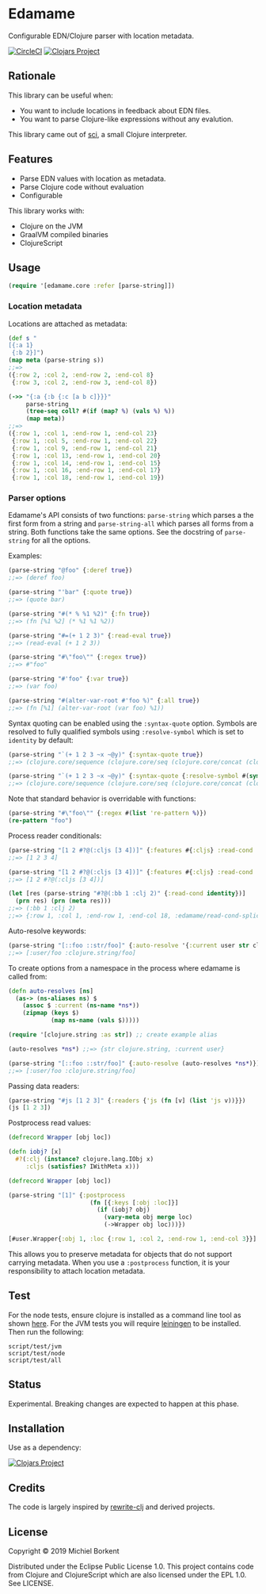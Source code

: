 # Edamame

Configurable EDN/Clojure parser with location metadata.

[![CircleCI](https://circleci.com/gh/borkdude/edamame/tree/master.svg?style=shield)](https://circleci.com/gh/borkdude/edamame/tree/master)
[![Clojars Project](https://img.shields.io/clojars/v/borkdude/edamame.svg)](https://clojars.org/borkdude/edamame)
<!--[![cljdoc badge](https://cljdoc.org/badge/borkdude/edamame)](https://cljdoc.org/d/borkdude/edamame/CURRENT)-->

## Rationale

This library can be useful when:

- You want to include locations in feedback about EDN files.
- You want to parse Clojure-like expressions without any evalution.

This library came out of [sci](https://github.com/borkdude/sci), a small Clojure interpreter.

## Features

- Parse EDN values with location as metadata.
- Parse Clojure code without evaluation
- Configurable

This library works with:

- Clojure on the JVM
- GraalVM compiled binaries
- ClojureScript

## Usage

``` clojure
(require '[edamame.core :refer [parse-string]])
```

### Location metadata

Locations are attached as metadata:

``` clojure
(def s "
[{:a 1}
 {:b 2}]")
(map meta (parse-string s))
;;=>
({:row 2, :col 2, :end-row 2, :end-col 8}
 {:row 3, :col 2, :end-row 3, :end-col 8})

(->> "{:a {:b {:c [a b c]}}}"
     parse-string
     (tree-seq coll? #(if (map? %) (vals %) %))
     (map meta))
;;=>
({:row 1, :col 1, :end-row 1, :end-col 23}
 {:row 1, :col 5, :end-row 1, :end-col 22}
 {:row 1, :col 9, :end-row 1, :end-col 21}
 {:row 1, :col 13, :end-row 1, :end-col 20}
 {:row 1, :col 14, :end-row 1, :end-col 15}
 {:row 1, :col 16, :end-row 1, :end-col 17}
 {:row 1, :col 18, :end-row 1, :end-col 19})
```

### Parser options

Edamame's API consists of two functions: `parse-string` which parses a the first
form from a string and `parse-string-all` which parses all forms from a
string. Both functions take the same options. See the docstring of
`parse-string` for all the options.

Examples:

``` clojure
(parse-string "@foo" {:deref true})
;;=> (deref foo)

(parse-string "'bar" {:quote true})
;;=> (quote bar)

(parse-string "#(* % %1 %2)" {:fn true})
;;=> (fn [%1 %2] (* %1 %1 %2))

(parse-string "#=(+ 1 2 3)" {:read-eval true})
;;=> (read-eval (+ 1 2 3))

(parse-string "#\"foo\"" {:regex true})
;;=> #"foo"

(parse-string "#'foo" {:var true})
;;=> (var foo)

(parse-string "#(alter-var-root #'foo %)" {:all true})
;;=> (fn [%1] (alter-var-root (var foo) %1))
```

Syntax quoting can be enabled using the `:syntax-quote` option. Symbols are
resolved to fully qualified symbols using `:resolve-symbol` which is set to
`identity` by default:

``` clojure
(parse-string "`(+ 1 2 3 ~x ~@y)" {:syntax-quote true})
;;=> (clojure.core/sequence (clojure.core/seq (clojure.core/concat (clojure.core/list (quote +)) (clojure.core/list 1) (clojure.core/list 2) (clojure.core/list 3) (clojure.core/list x) y)))

(parse-string "`(+ 1 2 3 ~x ~@y)" {:syntax-quote {:resolve-symbol #(symbol "user" (name %))}})
;;=> (clojure.core/sequence (clojure.core/seq (clojure.core/concat (clojure.core/list (quote user/+)) (clojure.core/list 1) (clojure.core/list 2) (clojure.core/list 3) (clojure.core/list x) y)))
```

Note that standard behavior is overridable with functions:

``` clojure
(parse-string "#\"foo\"" {:regex #(list 're-pattern %)})
(re-pattern "foo")
```

Process reader conditionals:

``` clojure
(parse-string "[1 2 #?@(:cljs [3 4])]" {:features #{:cljs} :read-cond :allow})
;;=> [1 2 3 4]

(parse-string "[1 2 #?@(:cljs [3 4])]" {:features #{:cljs} :read-cond :preserve})
;;=> [1 2 #?@(:cljs [3 4])]

(let [res (parse-string "#?@(:bb 1 :clj 2)" {:read-cond identity})]
  (prn res) (prn (meta res)))
;;=> (:bb 1 :clj 2)
;;=> {:row 1, :col 1, :end-row 1, :end-col 18, :edamame/read-cond-splicing true}
```

Auto-resolve keywords:

``` clojure
(parse-string "[::foo ::str/foo]" {:auto-resolve '{:current user str clojure.string}})
;;=> [:user/foo :clojure.string/foo]
```

To create options from a namespace in the process where edamame is called from:

``` clojure
(defn auto-resolves [ns]
  (as-> (ns-aliases ns) $
    (assoc $ :current (ns-name *ns*))
    (zipmap (keys $)
            (map ns-name (vals $)))))

(require '[clojure.string :as str]) ;; create example alias

(auto-resolves *ns*) ;;=> {str clojure.string, :current user}

(parse-string "[::foo ::str/foo]" {:auto-resolve (auto-resolves *ns*)})
;;=> [:user/foo :clojure.string/foo]
```

Passing data readers:

``` clojure
(parse-string "#js [1 2 3]" {:readers {'js (fn [v] (list 'js v))}})
(js [1 2 3])
```

Postprocess read values:

``` clojure
(defrecord Wrapper [obj loc])

(defn iobj? [x]
  #?(:clj (instance? clojure.lang.IObj x)
     :cljs (satisfies? IWithMeta x)))

(defrecord Wrapper [obj loc])

(parse-string "[1]" {:postprocess
                       (fn [{:keys [:obj :loc]}]
                         (if (iobj? obj)
                           (vary-meta obj merge loc)
                           (->Wrapper obj loc)))})

[#user.Wrapper{:obj 1, :loc {:row 1, :col 2, :end-row 1, :end-col 3}}]
```

This allows you to preserve metadata for objects that do not support carrying
metadata. When you use a `:postprocess` function, it is your responsibility to
attach location metadata.

## Test

For the node tests, ensure clojure is installed as a command line tool as shown [here](https://clojure.org/guides/getting_started#_installation_on_mac_via_homebrew). For the JVM tests you will require [leiningen](https://leiningen.org/) to be installed. Then run the following:

    script/test/jvm
    script/test/node
    script/test/all

## Status

Experimental. Breaking changes are expected to happen at this phase.

## Installation

Use as a dependency:

[![Clojars Project](https://img.shields.io/clojars/v/borkdude/edamame.svg)](https://clojars.org/borkdude/edamame)

## Credits

The code is largely inspired by
[rewrite-clj](https://github.com/xsc/rewrite-clj) and derived projects.

## License

Copyright © 2019 Michiel Borkent

Distributed under the Eclipse Public License 1.0. This project contains code
from Clojure and ClojureScript which are also licensed under the EPL 1.0. See
LICENSE.
